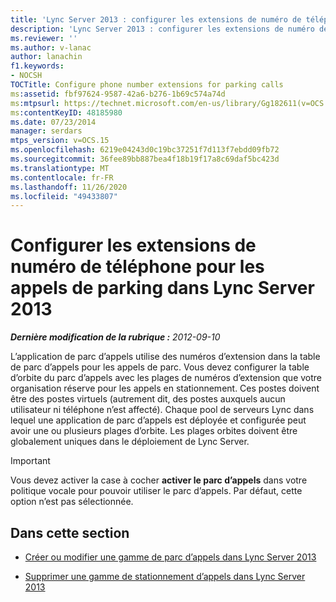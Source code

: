 ```yaml
---
title: 'Lync Server 2013 : configurer les extensions de numéro de téléphone pour les appels en stationnement'
description: 'Lync Server 2013 : configurer les extensions de numéro de téléphone pour les appels en stationnement.'
ms.reviewer: ''
ms.author: v-lanac
author: lanachin
f1.keywords:
- NOCSH
TOCTitle: Configure phone number extensions for parking calls
ms:assetid: fbf97624-9587-42a6-b276-1b69c574a74d
ms:mtpsurl: https://technet.microsoft.com/en-us/library/Gg182611(v=OCS.15)
ms:contentKeyID: 48185980
ms.date: 07/23/2014
manager: serdars
mtps_version: v=OCS.15
ms.openlocfilehash: 6219e04243d0c19bc37251f7d113f7ebdd09fb72
ms.sourcegitcommit: 36fee89bb887bea4f18b19f17a8c69daf5bc423d
ms.translationtype: MT
ms.contentlocale: fr-FR
ms.lasthandoff: 11/26/2020
ms.locfileid: "49433807"
---
```

# <a name="configure-phone-number-extensions-for-parking-calls-in-lync-server-2013"></a>Configurer les extensions de numéro de téléphone pour les appels de parking dans Lync Server 2013

<div data-xmlns="http://www.w3.org/1999/xhtml">

<div class="topic" data-xmlns="http://www.w3.org/1999/xhtml" data-msxsl="urn:schemas-microsoft-com:xslt" data-cs="https://msdn.microsoft.com/">

<div data-asp="https://msdn2.microsoft.com/asp">



</div>

<div id="mainSection">

<div id="mainBody">

<span> </span>

_**Dernière modification de la rubrique :** 2012-09-10_

L’application de parc d’appels utilise des numéros d’extension dans la table de parc d’appels pour les appels de parc. Vous devez configurer la table d’orbite du parc d’appels avec les plages de numéros d’extension que votre organisation réserve pour les appels en stationnement. Ces postes doivent être des postes virtuels (autrement dit, des postes auxquels aucun utilisateur ni téléphone n’est affecté). Chaque pool de serveurs Lync dans lequel une application de parc d’appels est déployée et configurée peut avoir une ou plusieurs plages d’orbite. Les plages orbites doivent être globalement uniques dans le déploiement de Lync Server.

<div>


> [!IMPORTANT]  
> Vous devez activer la case à cocher <STRONG>activer le parc d’appels</STRONG> dans votre politique vocale pour pouvoir utiliser le parc d’appels. Par défaut, cette option n’est pas sélectionnée.



</div>

<div>

## <a name="in-this-section"></a>Dans cette section

  - [Créer ou modifier une gamme de parc d’appels dans Lync Server 2013](lync-server-2013-create-or-modify-a-call-park-orbit-range.md)

  - [Supprimer une gamme de stationnement d’appels dans Lync Server 2013](lync-server-2013-delete-a-call-park-orbit-range.md)

</div>

</div>

<span> </span>

</div>

</div>

</div>


